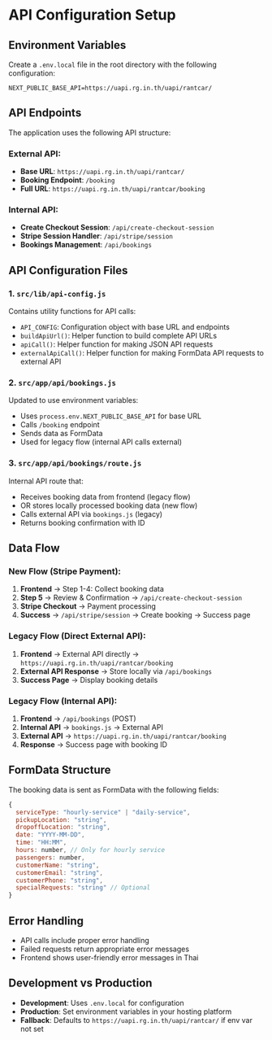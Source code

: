 # API Configuration Setup

## Environment Variables

Create a `.env.local` file in the root directory with the following configuration:

```env
NEXT_PUBLIC_BASE_API=https://uapi.rg.in.th/uapi/rantcar/
```

## API Endpoints

The application uses the following API structure:

### External API:
- **Base URL**: `https://uapi.rg.in.th/uapi/rantcar/`
- **Booking Endpoint**: `/booking`
- **Full URL**: `https://uapi.rg.in.th/uapi/rantcar/booking`

### Internal API:
- **Create Checkout Session**: `/api/create-checkout-session`
- **Stripe Session Handler**: `/api/stripe/session`
- **Bookings Management**: `/api/bookings`

## API Configuration Files

### 1. `src/lib/api-config.js`
Contains utility functions for API calls:
- `API_CONFIG`: Configuration object with base URL and endpoints
- `buildApiUrl()`: Helper function to build complete API URLs
- `apiCall()`: Helper function for making JSON API requests
- `externalApiCall()`: Helper function for making FormData API requests to external API

### 2. `src/app/api/bookings.js`
Updated to use environment variables:
- Uses `process.env.NEXT_PUBLIC_BASE_API` for base URL
- Calls `/booking` endpoint
- Sends data as FormData
- Used for legacy flow (internal API calls external)

### 3. `src/app/api/bookings/route.js`
Internal API route that:
- Receives booking data from frontend (legacy flow)
- OR stores locally processed booking data (new flow)
- Calls external API via `bookings.js` (legacy)
- Returns booking confirmation with ID

## Data Flow

### New Flow (Stripe Payment):
1. **Frontend** → Step 1-4: Collect booking data
2. **Step 5** → Review & Confirmation → `/api/create-checkout-session`
3. **Stripe Checkout** → Payment processing
4. **Success** → `/api/stripe/session` → Create booking → Success page

### Legacy Flow (Direct External API):
1. **Frontend** → External API directly → `https://uapi.rg.in.th/uapi/rantcar/booking`
2. **External API Response** → Store locally via `/api/bookings`
3. **Success Page** → Display booking details

### Legacy Flow (Internal API):
1. **Frontend** → `/api/bookings` (POST)
2. **Internal API** → `bookings.js` → External API
3. **External API** → `https://uapi.rg.in.th/uapi/rantcar/booking`
4. **Response** → Success page with booking ID

## FormData Structure

The booking data is sent as FormData with the following fields:

```javascript
{
  serviceType: "hourly-service" | "daily-service",
  pickupLocation: "string",
  dropoffLocation: "string", 
  date: "YYYY-MM-DD",
  time: "HH:MM",
  hours: number, // Only for hourly service
  passengers: number,
  customerName: "string",
  customerEmail: "string",
  customerPhone: "string",
  specialRequests: "string" // Optional
}
```

## Error Handling

- API calls include proper error handling
- Failed requests return appropriate error messages
- Frontend shows user-friendly error messages in Thai

## Development vs Production

- **Development**: Uses `.env.local` for configuration
- **Production**: Set environment variables in your hosting platform
- **Fallback**: Defaults to `https://uapi.rg.in.th/uapi/rantcar/` if env var not set 